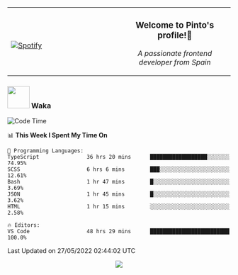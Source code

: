 <table width="100%" align="center"> 
  <tr>
  <td width="50%">
      
&nbsp; <br> [![Spotify](https://novatorem-zeta-rust.vercel.app/api/spotify)](https://open.spotify.com/user/novatorem-zeta-rust)

  </td>
  <td width="50%">
    <h3 align="center">Welcome to Pinto's profile!👋</h3>
    <p align="center"><em>A passionate frontend developer from Spain</em></p>
  </td>
  </table>

### <img src="https://media.giphy.com/media/VgCDAzcKvsR6OM0uWg/giphy.gif" width="50"> Waka

  <!--START_SECTION:waka-->
![Code Time](http://img.shields.io/badge/Code%20Time-444%20hrs%2037%20mins-blue)

📊 **This Week I Spent My Time On** 

```text
💬 Programming Languages: 
TypeScript               36 hrs 20 mins      ██████████████████░░░░░░░   74.95% 
SCSS                     6 hrs 6 mins        ███░░░░░░░░░░░░░░░░░░░░░░   12.61% 
Bash                     1 hr 47 mins        █░░░░░░░░░░░░░░░░░░░░░░░░   3.69% 
JSON                     1 hr 45 mins        █░░░░░░░░░░░░░░░░░░░░░░░░   3.62% 
HTML                     1 hr 15 mins        ░░░░░░░░░░░░░░░░░░░░░░░░░   2.58%

🔥 Editors: 
VS Code                  48 hrs 29 mins      █████████████████████████   100.0%

```


 Last Updated on 27/05/2022 02:44:02 UTC
<!--END_SECTION:waka-->

<div align="center">
<img src="https://github-readme-stats-gilt-tau.vercel.app/api/top-langs/?username=pinto-hub&layout=compact&theme=dracula" />
</div>
